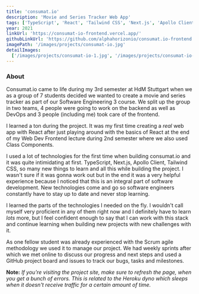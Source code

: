 ```yaml
---
title: 'consumat.io'
description: 'Movie and Series Tracker Web App'
tags: ['TypeScript', 'React', 'Tailwind CSS', 'Next.js', 'Apollo Client']
year: 2021
linkUrl: 'https://consumat-io-frontend.vercel.app/'
githubLinkUrl: 'https://github.com/alphahorizonio/consumat.io-frontend'
imagePath: '/images/projects/consumat-io.jpg'
detailImages:
  ['/images/projects/consumat-io-1.jpg', '/images/projects/consumat-io-2.jpg']
---
```


### About

Consumat.io came to life during my 3rd semester at HdM Stuttgart when we as a group of 7 students decided we wanted to create a movie and series tracker as part of our Software Engineering 3 course. We split up the group in two teams, 4 people were going to work on the backend as well as DevOps and 3 people (including me) took care of the frontend.

I learned a ton during the project. It was my first time creating a *real* web app with React after just playing around with the basics of React at the end of my Web Dev Frontend lecture during 2nd semester where we also used Class Components.

I used a lot of technologies for the first time when building consumat.io and it was quite intimidating at first. TypeScript, Next.js, Apollo Client, Tailwind CSS, so many new things to learn and all this while building the project. I wasn't sure if it was gonna work out but in the end it was a very helpful experience because I noticed that this is an integral part of software development. New technologies come and go so software engineers constantly have to stay up to date and never stop learning.

I learned the parts of the technologies I needed on the fly. I wouldn't call myself very proficient in any of them right now and I definitely have to learn *lots* more, but I feel confident enough to say that I can work with this stack and continue learning when building new projects with new challenges with it.

As one fellow student was already experienced with the  Scrum agile methodology we used it to manage our project. We had weekly sprints after which we met online to discuss our progress and next steps and used a GitHub project board and issues to track our bugs, tasks and milestones.

**Note:** *If you're visiting the project site, make sure to refresh the page, when you get a bunch of errors. This is related to the Heroku dyno which sleeps when it doesn't receive traffic for a certain amount of time.*
